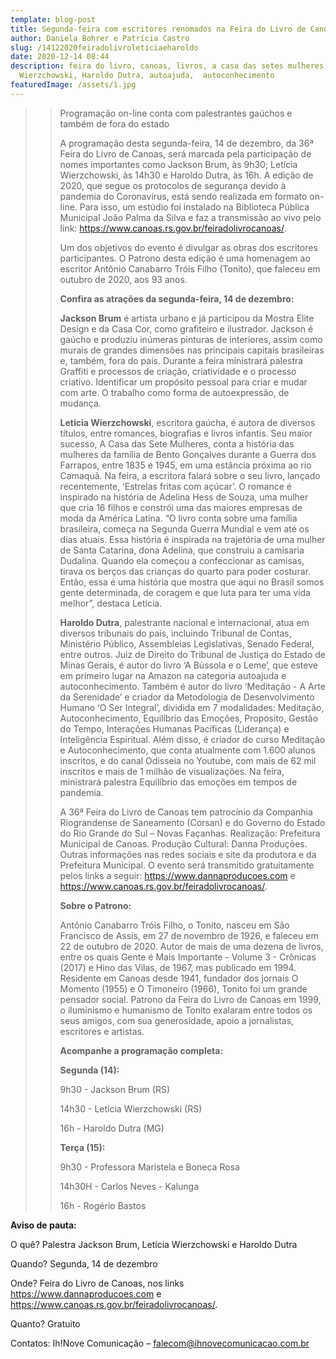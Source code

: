 ```yaml
---
template: blog-post
title: Segunda-feira com escritores renomados na Feira do Livro de Canoas
author: Daniela Bohrer e Patrícia Castro
slug: /14122020feiradolivroletíciaeharoldo
date: 2020-12-14 08:44
description: feira do livro, canoas, livros, a casa das setes mulheres, Leticia
  Wierzchowski, Haroldo Dutra, autoajuda,  autoconhecimento
featuredImage: /assets/1.jpg
---
```

> > Programação on-line conta com palestrantes gaúchos e também de fora do estado
> >
> > A programação desta segunda-feira, 14 de dezembro, da 36ª Feira do Livro de Canoas, será marcada pela participação de nomes importantes como Jackson Brum, às 9h30; Letícia Wierzchowski, às 14h30 e Haroldo Dutra, às 16h. A edição de 2020, que segue os protocolos de segurança devido à pandemia do Coronavírus, está sendo realizada em formato on-line. Para isso, um estúdio foi instalado na Biblioteca Pública Municipal João Palma da Silva e faz a transmissão ao vivo pelo link: https://www.canoas.rs.gov.br/feiradolivrocanoas/.
> >
> > Um dos objetivos do evento é divulgar as obras dos escritores participantes. O Patrono desta edição é uma homenagem ao escritor Antônio Canabarro Tróis Filho (Tonito), que faleceu em outubro de 2020, aos 93 anos.
> >
> > **Confira as atrações da segunda-feira, 14 de dezembro:**
> >
> > **Jackson Brum** é artista urbano e já participou da Mostra Elite Design e da Casa Cor, como grafiteiro e ilustrador. Jackson é gaúcho e produziu inúmeras pinturas de interiores, assim como murais de grandes dimensões nas principais capitais brasileiras e, também, fora do país. Durante a feira ministrará palestra Graffiti e processos de criação, criatividade e o processo criativo. Identificar um propósito pessoal para criar e mudar com arte. O trabalho como forma de autoexpressão, de mudança.
> >
> > **Leticia Wierzchowski**, escritora gaúcha, é autora de diversos títulos, entre romances, biografias e livros infantis. Seu maior sucesso, A Casa das Sete Mulheres, conta a história das mulheres da família de Bento Gonçalves durante a Guerra dos Farrapos, entre 1835 e 1945, em uma estância próxima ao rio Camaquã. Na feira, a escritora falará sobre o seu livro, lançado recentemente, ‘Estrelas fritas com açúcar’. O romance é inspirado na história de Adelina Hess de Souza, uma mulher que cria 16 filhos e constrói uma das maiores empresas de moda da América Latina. “O livro conta sobre uma família brasileira, começa na Segunda Guerra Mundial e vem até os dias atuais. Essa história é inspirada na trajetória de uma mulher de Santa Catarina, dona Adelina, que construiu a camisaria Dudalina. Quando ela começou a confeccionar as camisas, tirava os berços das crianças do quarto para poder costurar. Então, essa é uma história que mostra que aqui no Brasil somos gente determinada, de coragem e que luta para ter uma vida melhor”, destaca Letícia.
> >
> > **Haroldo Dutra**, palestrante nacional e internacional, atua em diversos tribunais do país, incluindo Tribunal de Contas, Ministério Público, Assembleias Legislativas, Senado Federal, entre outros. Juiz de Direito do Tribunal de Justiça do Estado de Minas Gerais, é autor do livro ‘A Bússola e o Leme’, que esteve em primeiro lugar na Amazon na categoria autoajuda e autoconhecimento. Também é autor do livro ‘Meditação - A Arte da Serenidade’ e criador da Metodologia de Desenvolvimento Humano ‘O Ser Integral’, dividida em 7 modalidades: Meditação, Autoconhecimento, Equilíbrio das Emoções, Propósito, Gestão do Tempo, Interações Humanas Pacíficas (Liderança) e Inteligência Espiritual. Além disso, é criador do curso Meditação e Autoconhecimento, que conta atualmente com 1.600 alunos inscritos, e do canal Odisseia no Youtube, com mais de 62 mil inscritos e mais de 1 milhão de visualizações. Na feira, ministrará palestra Equilíbrio das emoções em tempos de pandemia.
> >
> > A 36ª Feira do Livro de Canoas tem patrocínio da Companhia Riograndense de Saneamento (Corsan) e do Governo do Estado do Rio Grande do Sul – Novas Façanhas. Realização: Prefeitura Municipal de Canoas. Produção Cultural: Danna Produções. Outras informações nas redes sociais e site da produtora e da Prefeitura Municipal. O evento será transmitido gratuitamente pelos links a seguir: https://www.dannaproducoes.com e https://www.canoas.rs.gov.br/feiradolivrocanoas/.
> >
> > **Sobre o Patrono:**
> >
> > Antônio Canabarro Tróis Filho, o Tonito, nasceu em São Francisco de Assis, em 27 de novembro de 1926, e faleceu em 22 de outubro de 2020. Autor de mais de uma dezena de livros, entre os quais Gente é Mais Importante - Volume 3 - Crônicas (2017) e Hino das Vilas, de 1967, mas publicado em 1994. Residente em Canoas desde 1941, fundador dos jornais O Momento (1955) e O Timoneiro (1966), Tonito foi um grande pensador social. Patrono da Feira do Livro de Canoas em 1999, o iluminismo e humanismo de Tonito exalaram entre todos os seus amigos, com sua generosidade, apoio a jornalistas, escritores e artistas.
> >
> > **Acompanhe a programação completa:**
> >
> > **Segunda (14):**
> >
> > 9h30 - Jackson Brum (RS)
> >
> > 14h30 - Letícia Wierzchowski (RS)
> >
> > 16h - Haroldo Dutra (MG)
> >
> > **Terça (15):**
> >
> > 9h30 - Professora Maristela e Boneca Rosa
> >
> > 14h30H - Carlos Neves - Kalunga
> >
> > 16h - Rogério Bastos



**Aviso de pauta:**

O quê? Palestra Jackson Brum, Letícia Wierzchowski e Haroldo Dutra

Quando? Segunda, 14 de dezembro

Onde? Feira do Livro de Canoas, nos links https://www.dannaproducoes.com e https://www.canoas.rs.gov.br/feiradolivrocanoas/.

Quanto? Gratuito

Contatos: Ih!Nove Comunicação – falecom@ihnovecomunicacao.com.br